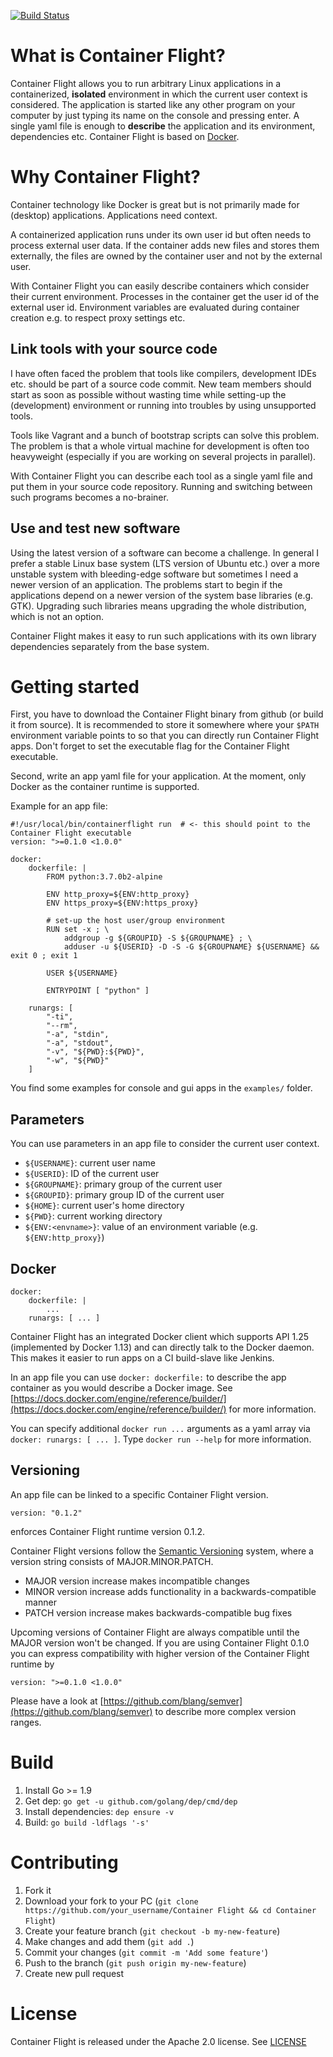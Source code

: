 [![Build Status](https://travis-ci.org/tjeske/containerflight.svg)](https://travis-ci.org/tjeske/containerflight)


# What is Container Flight?

Container Flight allows you to run arbitrary Linux applications in a containerized, **isolated** environment in which the current user context is considered. The application is started like any other program on your computer by just typing its name on the console and pressing enter. A single yaml file is enough to **describe** the application and its environment, dependencies etc. Container Flight is based on [Docker](https://www.docker.com/).


# Why Container Flight?

Container technology like Docker is great but is not primarily made for (desktop) applications. Applications need context.

A containerized application runs under its own user id but often needs to process external user data. If the container adds new files and stores them externally, the files are owned by the container user and not by the external user. 

With Container Flight you can easily describe containers which consider their current environment. Processes in the container get the user id of the external user id. Environment variables are evaluated during container creation e.g. to respect proxy settings etc.

## Link tools with your source code

I have often faced the problem that tools like compilers, development IDEs etc. should be part of a source code commit. New team members should start as soon as possible without wasting time while setting-up the (development) environment or running into troubles by using unsupported tools.

Tools like Vagrant and a bunch of bootstrap scripts can solve this problem. The problem is that a whole virtual machine for development is often too heavyweight (especially if you are working on several projects in parallel).

With Container Flight you can describe each tool as a single yaml file and put them in your source code repository. Running and switching between such programs becomes a no-brainer.

## Use and test new software

Using the latest version of a software can become a challenge. In general I prefer a stable Linux base system (LTS version of Ubuntu etc.) over a more unstable system with bleeding-edge software but sometimes I need a newer version of an application. The problems start to begin if the applications depend on a newer version of the system base libraries (e.g. GTK). Upgrading such libraries means upgrading the whole distribution, which is not an option.

Container Flight makes it easy to run such applications with its own library dependencies separately from the base system.


# Getting started

First, you have to download the Container Flight binary from github (or build it from source). It is recommended to store it somewhere where your `$PATH` environment variable points to so that you can directly run Container Flight apps. Don't forget to set the executable flag for the Container Flight executable.

Second, write an app yaml file for your application. At the moment, only Docker as the container runtime is supported.

Example for an app file:
```
#!/usr/local/bin/containerflight run  # <- this should point to the Container Flight executable
version: ">=0.1.0 <1.0.0"

docker:
    dockerfile: |
        FROM python:3.7.0b2-alpine

        ENV http_proxy=${ENV:http_proxy}
        ENV https_proxy=${ENV:https_proxy}

        # set-up the host user/group environment 
        RUN set -x ; \
            addgroup -g ${GROUPID} -S ${GROUPNAME} ; \
            adduser -u ${USERID} -D -S -G ${GROUPNAME} ${USERNAME} && exit 0 ; exit 1

        USER ${USERNAME}

        ENTRYPOINT [ "python" ]

    runargs: [
        "-ti",
        "--rm",
        "-a", "stdin",
        "-a", "stdout",
        "-v", "${PWD}:${PWD}",
        "-w", "${PWD}"
    ] 
```
You find some examples for console and gui apps in the `examples/` folder.

## Parameters

You can use parameters in an app file to consider the current user context.

- `${USERNAME}`: current user name
- `${USERID}`: ID of the current user
- `${GROUPNAME}`: primary group of the current user
- `${GROUPID}`: primary group ID of the current user
- `${HOME}`: current user's home directory
- `${PWD}`: current working directory
- `${ENV:<envname>}`: value of an environment variable (e.g. `${ENV:http_proxy}`)

## Docker

```
docker:
    dockerfile: |
        ...
    runargs: [ ... ] 
```

Container Flight has an integrated Docker client which supports API 1.25 (implemented by Docker 1.13) and can directly talk to the Docker daemon. This makes it easier to run apps on a CI build-slave like Jenkins.

In an app file you can use `docker: dockerfile:` to describe the app container as you would describe a Docker image. See [https://docs.docker.com/engine/reference/builder/](https://docs.docker.com/engine/reference/builder/) for more information.

You can specify additional `docker run ...` arguments as a yaml array via `docker: runargs: [ ... ]`. Type `docker run --help` for more information.

## Versioning

An app file can be linked to a specific Container Flight version.
```
version: "0.1.2"
```
enforces Container Flight runtime version 0.1.2.

Container Flight versions follow the [Semantic Versioning](https://semver.org/) system, where a version string consists of MAJOR.MINOR.PATCH.
- MAJOR version increase makes incompatible changes
- MINOR version increase adds functionality in a backwards-compatible manner
- PATCH version increase makes backwards-compatible bug fixes

Upcoming versions of Container Flight are always compatible until the MAJOR version won't be changed. If you are using Container Flight 0.1.0 you can express compatibility with higher version of the Container Flight runtime by 
```
version: ">=0.1.0 <1.0.0"
```
Please have a look at [https://github.com/blang/semver](https://github.com/blang/semver) to describe more complex version ranges.


# Build

1. Install Go >= 1.9
2. Get dep: `go get -u github.com/golang/dep/cmd/dep`
3. Install dependencies: `dep ensure -v`
3. Build: `go build -ldflags '-s'`


# Contributing

1. Fork it
2. Download your fork to your PC (`git clone https://github.com/your_username/Container Flight && cd Container Flight`)
3. Create your feature branch (`git checkout -b my-new-feature`)
4. Make changes and add them (`git add .`)
5. Commit your changes (`git commit -m 'Add some feature'`)
6. Push to the branch (`git push origin my-new-feature`)
7. Create new pull request


# License

Container Flight is released under the Apache 2.0 license. See [LICENSE](https://github.com/tjeske/containerflight/blob/master/LICENSE.txt)
